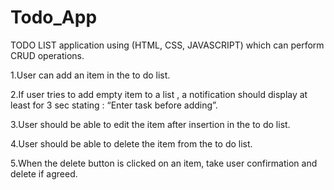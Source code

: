 # Todo_App
TODO LIST application using (HTML, CSS, JAVASCRIPT) which can perform CRUD operations.

1.User can add an item in the to do list.

2.If user tries to add empty item to a list , a notification should display at least for 3 sec stating : “Enter task before adding”.

3.User should be able to edit the item after insertion in the to do list.

4.User should be able to delete the item from the to do list.

5.When the delete button is clicked on an item, take user confirmation and delete if agreed.
